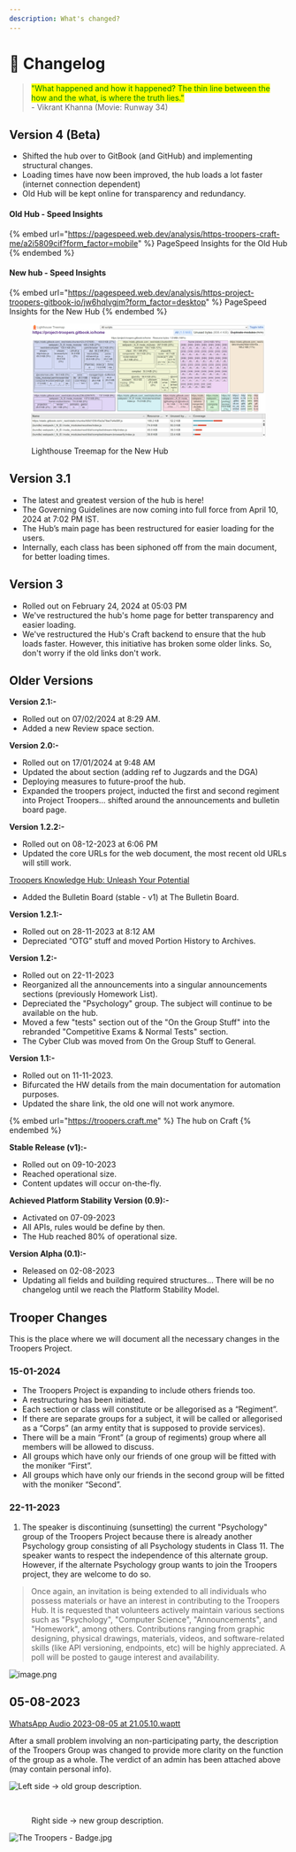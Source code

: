 ```yaml
---
description: What's changed?
---
```


# 📃 Changelog

> <mark style="color:green;">"What happened and how it happened? The thin line between the how and the what, is where the truth lies."</mark>\
> \- Vikrant Khanna (Movie: Runway 34)

## Version 4 (Beta)

* Shifted the hub over to GitBook (and GitHub) and implementing structural changes.
* Loading times have now been improved, the hub loads a lot faster (internet connection dependent)
* Old Hub will be kept online for transparency and redundancy.

#### Old Hub - Speed Insights

{% embed url="https://pagespeed.web.dev/analysis/https-troopers-craft-me/a2i5809cif?form_factor=mobile" %}
PageSpeed Insights for the Old Hub
{% endembed %}

#### New hub - Speed Insights

{% embed url="https://pagespeed.web.dev/analysis/https-project-troopers-gitbook-io/jw6hqlvgjm?form_factor=desktop" %}
PageSpeed Insights for the New Hub
{% endembed %}

<figure><img src="../.gitbook/assets/image.png" alt=""><figcaption><p>Lighthouse Treemap for the New Hub</p></figcaption></figure>

## Version 3.1

* The latest and greatest version of the hub is here!
* The Governing Guidelines are now coming into full force from April 10, 2024 at 7:02 PM IST.
* The Hub’s main page has been restructured for easier loading for the users.
* Internally, each class has been siphoned off from the main document, for better loading times.

## Version 3

* Rolled out on February 24, 2024 at 05:03 PM
* We've restructured the hub's home page for better transparency and easier loading.
* We've restructured the Hub's Craft backend to ensure that the hub loads faster. However, this initiative has broken some older links. So, don't worry if the old links don't work.

## Older Versions

**Version 2.1:-**

* Rolled out on 07/02/2024 at 8:29 AM.
* Added a new Review space section.

**Version 2.0:-**

* Rolled out on 17/01/2024 at 9:48 AM
* Updated the about section (adding ref to Jugzards and the DGA)
* Deploying measures to future-proof the hub.
* Expanded the troopers project, inducted the first and second regiment into Project Troopers… shifted around the announcements and bulletin board page.

**Version 1.2.2:-**

* Rolled out on 08-12-2023 at 6:06 PM
* Updated the core URLs for the web document, the most recent old URLs will still work.

[Troopers Knowledge Hub: Unleash Your Potential](https://troopers.craft.me/)

* Added the Bulletin Board (stable - v1) at The Bulletin Board.

**Version 1.2.1:-**

* Rolled out on 28-11-2023 at 8:12 AM
* Depreciated “OTG” stuff and moved Portion History to Archives.

**Version 1.2:-**

* Rolled out on 22-11-2023
* Reorganized all the announcements into a singular announcements sections (previously Homework List).
* Depreciated the "Psychology" group. The subject will continue to be available on the hub.
* Moved a few "tests" section out of the "On the Group Stuff" into the rebranded "Competitive Exams & Normal Tests" section.
* The Cyber Club was moved from On the Group Stuff to General.

**Version 1.1:-**

* Rolled out on 11-11-2023.
* Bifurcated the HW details from the main documentation for automation purposes.
* Updated the share link, the old one will not work anymore.

{% embed url="https://troopers.craft.me" %}
The hub on Craft
{% endembed %}

**Stable Release (v1):-**

* Rolled out on 09-10-2023
* Reached operational size.
* Content updates will occur on-the-fly.

**Achieved Platform Stability Version (0.9):-**

* Activated on 07-09-2023
* All APIs, rules would be define by then.
* The Hub reached 80% of operational size.

**Version Alpha (0.1):-**

* Released on 02-08-2023
* Updating all fields and building required structures… There will be no changelog until we reach the Platform Stability Model.

## Trooper Changes

This is the place where we will document all the necessary changes in the Troopers Project.

### 15-01-2024

* The Troopers Project is expanding to include others friends too.
* A restructuring has been initiated.
* Each section or class will constitute or be allegorised as a “Regiment”.
* ⁠If there are separate groups for a subject, it will be called or allegorised as a “Corps” (an army entity that is supposed to provide services).
* ⁠There will be a main “Front” (a group of regiments) group where all members will be allowed to discuss.
* ⁠All groups which have only our friends of one group will be fitted with the moniker “First”.
* ⁠All groups which have only our friends in the second group will be fitted with the moniker “Second”.

### 22-11-2023

1. The speaker is discontinuing (sunsetting) the current "Psychology" group of the Troopers Project because there is already another Psychology group consisting of all Psychology students in Class 11. The speaker wants to respect the independence of this alternate group. However, if the alternate Psychology group wants to join the Troopers project, they are welcome to do so.

> Once again, an invitation is being extended to all individuals who possess materials or have an interest in contributing to the Troopers Hub. It is requested that volunteers actively maintain various sections such as "Psychology", "Computer Science", "Announcements", and "Homework", among others. Contributions ranging from graphic designing, physical drawings, materials, videos, and software-related skills (like API versioning, endpoints, etc) will be highly appreciated. A poll will be posted to gauge interest and availability.

![image.png](https://res.craft.do/user/full/34ae8ebc-d508-7305-20e2-17e06364862c/doc/3491F8B8-527B-4029-A8C5-FBF1AF7CCE2D/a73c0ed3-865f-4f5b-9227-5fb11b7d59c6)

## 05-08-2023

[WhatsApp Audio 2023-08-05 at 21.05.10.waptt](https://res.craft.do/user/full/34ae8ebc-d508-7305-20e2-17e06364862c/doc/3491F8B8-527B-4029-A8C5-FBF1AF7CCE2D/d9694c23-3074-ac37-6909-6e0e7d5f74d6)

After a small problem involving an non-participating party, the description of the Troopers Group was changed to provide more clarity on the function of the group as a whole. The verdict of an admin has been attached above (may contain personal info).

<div>

<img src="https://res.craft.do/user/full/34ae8ebc-d508-7305-20e2-17e06364862c/doc/3491F8B8-527B-4029-A8C5-FBF1AF7CCE2D/42f640f7-b425-9423-926b-403a9d2ca0b7" alt="Left side → old group description.">

 

<figure><img src="https://res.craft.do/user/full/34ae8ebc-d508-7305-20e2-17e06364862c/doc/3491F8B8-527B-4029-A8C5-FBF1AF7CCE2D/7f089ffe-9d73-34ab-2af9-2c6ca52b4ecb" alt="" width="563"><figcaption><p>Right side → new group description.</p></figcaption></figure>

</div>

![The Troopers - Badge.jpg](https://res.craft.do/user/full/34ae8ebc-d508-7305-20e2-17e06364862c/doc/3491F8B8-527B-4029-A8C5-FBF1AF7CCE2D/0ec69cd6-368b-43c5-a9f2-01e5a12f6551)
